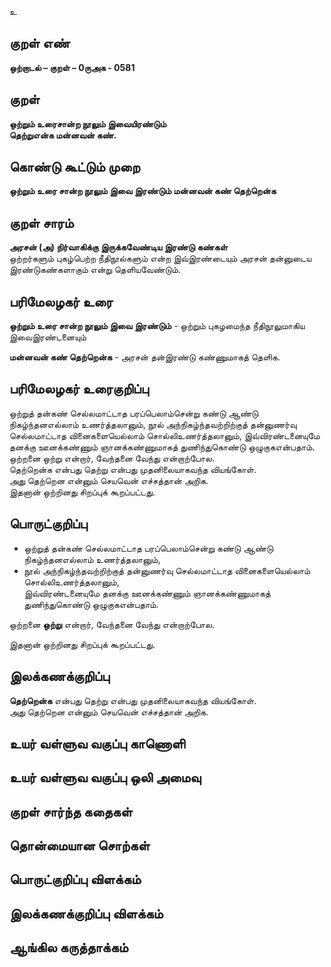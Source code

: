 உ

## குறள் எண் 

**ஒற்றாடல் – குறள் – 0ருஅக - 0581**  

## குறள் 

**ஒற்றும் உரைசான்ற நூலும் இவையிரண்டும்  
தெற்றுஎன்க மன்னவன் கண்.**  

## கொண்டு கூட்டும் முறை

**ஒற்றும் உரை சான்ற நூலும் இவை இரண்டும் மன்னவன் கண் தெற்றென்க**

## குறள் சாரம் 

**அரசன் (அ) நிர்வாகிக்கு இருக்கவேண்டிய இரண்டு கண்கள்**  
ஒற்றர்களும் புகழ்பெற்ற நீதிநூல்களும் என்ற இவ்இரண்டையும் அரசன் தன்னுடைய இரண்டுகண்களாகும் என்று தெளியவேண்டும்.  

## பரிமேலழகர் உரை

**ஒற்றும் உரை சான்ற நூலும் இவை இரண்டும்** - ஒற்றும் புகழமைந்த நீதிநூலுமாகிய இவைஇரண்டனையும்  

**மன்னவன் கண் தெற்றென்க** - அரசன் தன்இரண்டு கண்ணுமாகத் தெளிக. 

## பரிமேலழகர் உரைகுறிப்பு   

ஒற்றுத் தன்கண் செல்லமாட்டாத பரப்பெலாம்சென்று கண்டு ஆண்டு நிகழ்ந்தனஎல்லாம் உணர்த்தலானும், நூல் அந்நிகழ்ந்தவற்றிற்குத் தன்னுணர்வு செல்லமாட்டாத வினைகளையெல்லாம் சொல்லிஉணர்த்தலானும், இவ்விரண்டனையுமே தனக்கு ஊனக்கண்ணும் ஞானக்கண்ணுமாகத் துணிந்துகொண்டு ஒழுகுகஎன்பதாம்.  
ஒற்றனை ஒற்று என்றார், வேந்தனை வேந்து என்றாற்போல.  
தெற்றென்க என்பது தெற்று என்பது முதனிலையாகவந்த வியங்கோள்.  
அது தெற்றென என்னும் செயவென் எச்சத்தான் அறிக.  
இதனான் ஒற்றினது சிறப்புக் கூறப்பட்டது.   
 
## பொருட்குறிப்பு 

* ஒற்றுத் தன்கண் செல்லமாட்டாத பரப்பெலாம்சென்று கண்டு ஆண்டு நிகழ்ந்தனஎல்லாம் உணர்த்தலானும்,    
* நூல் அந்நிகழ்ந்தவற்றிற்குத் தன்னுணர்வு செல்லமாட்டாத வினைகளையெல்லாம் சொல்லிஉணர்த்தலானும்,  
இவ்விரண்டனையுமே தனக்கு ஊனக்கண்ணும் ஞானக்கண்ணுமாகத் துணிந்துகொண்டு ஒழுகுகஎன்பதாம். 

ஒற்றனை **ஒற்று** என்றார், வேந்தனை வேந்து என்றாற்போல.  

இதனான் ஒற்றினது சிறப்புக் கூறப்பட்டது.    

## இலக்கணக்குறிப்பு  

**தெற்றென்க** என்பது தெற்று என்பது முதனிலையாகவந்த வியங்கோள்.  
அது தெற்றென என்னும் செயவென் எச்சத்தான் அறிக.  

## உயர் வள்ளுவ வகுப்பு காணொளி


## உயர் வள்ளுவ வகுப்பு ஒலி அமைவு 

 
## குறள் சார்ந்த கதைகள் 


## தொன்மையான சொற்கள்


## பொருட்குறிப்பு விளக்கம்


## இலக்கணக்குறிப்பு விளக்கம்


## ஆங்கில கருத்தாக்கம் 



